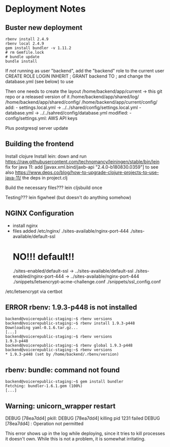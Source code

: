 Deployment Notes
================


Buster new deployment
---------------------

    rbenv install 2.4.9
    rbenv local 2.4.9
    gem install bundler -v 1.11.2
    # rm Gemfile.lock
    # bundle update
    bundle install

If *not* running as user "backend", add the "backend" role to the current user
	CREATE ROLE <username> LOGIN INHERIT ;
	GRANT backend TO <username> ;
and change the database.yml (see below) to use <username>

Then one needs to create the layout
	/home/backend/app/current -> this git repo or a released version of it
	/home/backend/app/shared/log/
	/home/backend/app/shared/config/
	/home/backend/app/current/config/
		add:
		- settings.local.yml -> ../../shared/config/settings.local.yml
		- database.yml       -> ../../sahred/config/database.yml
		modified:
		- config/settings.yml: AWS API keys


Plus postgresql server update



Building the frontend
----------------------

Install clojure
Install lein:
	down and run https://raw.githubusercontent.com/technomancy/leiningen/stable/bin/lein
fix for java 11: add [javax.xml.bind/jaxb-api "2.4.0-b180830.0359"] to 
see also https://www.deps.co/blog/how-to-upgrade-clojure-projects-to-use-java-11/
the deps in project.clj

Build the necessary files???
	lein cljsbuild once

Testing???
	lein figwheel
(but doesn't do anything somehow)



NGINX Configuration
-------------------

- install nginx
- files added
    /etc/nginx/
	./sites-available/nginx-port-444
	./sites-available/default-ssl
	# NO!!! default!!
	./sites-enabled/default-ssl -> ../sites-available/default-ssl
	./sites-enabled/nginx-port-444 -> ../sites-available/nginx-port-444
	./snippets/letsencrypt-acme-challenge.conf
	./snippets/ssl_config.conf

/etc/letsencrypt via certbot



ERROR rbenv: 1.9.3-p448 is not installed
----------------------------------------

    backend@voicerepublic-staging:~$ rbenv versions
    backend@voicerepublic-staging:~$ rbenv install 1.9.3-p448
    Downloading yaml-0.1.6.tar.gz...
    [...]
    backend@voicerepublic-staging:~$ rbenv versions
    1.9.3-p448
    backend@voicerepublic-staging:~$ rbenv global 1.9.3-p448
    backend@voicerepublic-staging:~$ rbenv versions
    * 1.9.3-p448 (set by /home/backend/.rbenv/version)
  

rbenv: bundle: command not found
--------------------------------

    backend@voicerepublic-staging:~$ gem install bundler
    Fetching: bundler-1.6.1.gem (100%)
    [...]


Warning: unicorn_wrapper restart
--------------------------------
DEBUG [78ea7dd4]  pkill:
DEBUG [78ea7dd4]  killing pid 1231 failed
DEBUG [78ea7dd4]  : Operation not permitted

This error shows up in the log while deploying, since it tries to kill
processes it doesn't own. While this is not a problem, it is somewhat
irritating.
